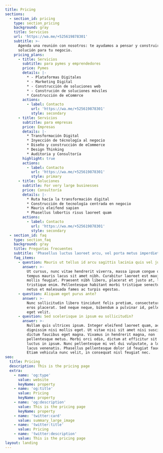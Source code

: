 ```yaml
---
title: Pricing
sections:
  - section_id: pricing
    type: section_pricing
    background: gray
    title: Servicios
    url: 'https://wa.me/+525619878301'
    subtitle: >-
      Agenda una reunión con nosotros: te ayudamos a pensar y construir una
      solución para tu negocio.
    pricing_plans:
      - title: Servicios
        subtitle: para pymes y emprendedores
        price: Pymes
        details: |-
          * - Plataformas Digitales
          * - Marketing Digital 
          * - Construcción de soluciones web
          * - Construción de soluciones móviles
          * Construcción de eCommrce
        actions:
          - label: Contacto
            url: 'https://wa.me/+525619878301'
            style: secondary
      - title: Servicios
        subtitle: para empresas
        price: Empresas
        details: |-
          * Transformación Digital
          * Inyección de técnología al negocio
          * Diseño y construcción de eCommerce
          * Design Thinking
          * Auditoria y Consultoría
        highlight: true
        actions:
          - label: Contacto
            url: 'https://wa.me/+525619878301'
            style: primary
      - title: Soluciones
        subtitle: For very large businesses
        price: Consultoría
        details: |-
          * Ruta hacía la transformación digital
          * Construcción de tecnología centrada en negocio
          * Mauris eleifend sapien
          * Phasellus lobortis risus laoreet quam
        actions:
          - label: Contacto
            url: 'https://wa.me/+525619878301'
            style: secondary
  - section_id: faq
    type: section_faq
    background: gray
    title: Preguntas frecuentes
    subtitle: 'Phasellus luctus laoreet arcu, vel porta metus imperdiet sit amet.'
    faq_items:
      - question: Mauris ut tellus id arcu sagittis lacinia quis vel justo?
        answer: >-
          Ut cursus, nunc vitae hendrerit viverra, massa ipsum congue quam, sed
          tempus mauris lacus sit amet nibh. Curabitur laoreet est maximus
          mollis feugiat. Praesent nibh libero, placerat et justo at, luctus
          tristique enim. Pellentesque habitant morbi tristique senectus et
          netus et malesuada fames ac turpis egestas.
      - question: Aliquam eget purus ante?
        answer: >-
          Nunc sollicitudin libero tincidunt felis pretium, consectetur aliquam
          eros placerat. Sed neque neque, bibendum a pulvinar id, pellentesque
          eget velit.
      - question: Sed scelerisque in ipsum eu sollicitudin?
        answer: >-
          Nullam quis ultrices ipsum. Integer eleifend laoreet quam, ac
          dignissim nisi mollis eget. Ut vitae nisi sit amet nisi suscipit
          dictum faucibus eget magna. Vivamus in hendrerit magna, non
          pellentesque metus. Morbi orci odio, dictum at efficitur sit amet,
          luctus in ipsum. Nunc pellentesque mi vel dui vulputate, a lobortis
          lacus venenatis. Phasellus pellentesque dolor id feugiat faucibus.
          Etiam vehicula nunc velit, in consequat nisl feugiat nec.
seo:
  title: Pricing
  description: This is the pricing page
  extra:
    - name: 'og:type'
      value: website
      keyName: property
    - name: 'og:title'
      value: Pricing
      keyName: property
    - name: 'og:description'
      value: This is the pricing page
      keyName: property
    - name: 'twitter:card'
      value: summary_large_image
    - name: 'twitter:title'
      value: Pricing
    - name: 'twitter:description'
      value: This is the pricing page
layout: landing
---
```

